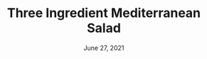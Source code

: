 ---
title: "Three Ingredient Mediterranean Salad"
date: "June 27, 2021"
prepTime: "10 min" 
cookingTime: "0 min"
totalTime: "15 min"
topic: "Salad"
originalLink: "https://www.themediterraneandish.com/3-ingredient-mediterranean-salad/"
scottRating: 5
image: "../images/default.png"
ingredients: [
  {
    name: Roma tomatoes,
    preparation: ", diced",
    amount: 6,
    unit: count
  },
  {
    name: English Cucumber,
    preparation: ", large", 
    amount: 1,
    unit: count
  },
  {
    name: Fresh Parsley Leaves,
    amount: 20,
    unit: g
  },
  {
    name: black pepper,
    amount: .5,
    unit: tsp
  },
  {
    name: Extra Virgin Olive Oil,
    amount: 2,
    unit: tbsp
  },
  {
    name: Lemon,
    preparation: " Juice, squeezed from lemon",
    amount: 2,
    unit: tsp
  },
  {
    name: Lemon,
    preparation: "Zest", 
    amount: 1,
    unit: tsp
  },
]
directions: [
  "Put all the ingredients in a large salad bowl and toss. Wait 10 minutes before serving. Refrigerate leftovers"
]

---